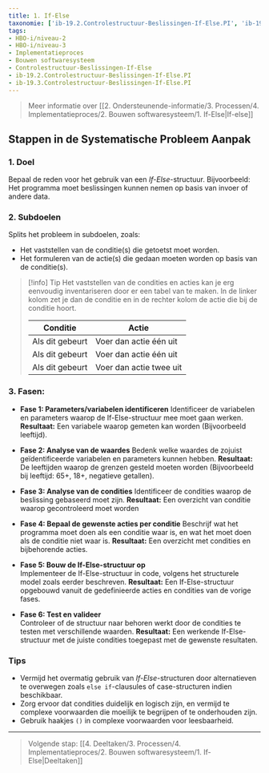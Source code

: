 ```yaml
---
title: 1. If-Else
taxonomie: ['ib-19.2.Controlestructuur-Beslissingen-If-Else.PI', 'ib-19.3.Controlestructuur-Beslissingen-If-Else.PI']
tags:
- HBO-i/niveau-2
- HBO-i/niveau-3
- Implementatieproces
- Bouwen softwaresysteem
- Controlestructuur-Beslissingen-If-Else
- ib-19.2.Controlestructuur-Beslissingen-If-Else.PI
- ib-19.3.Controlestructuur-Beslissingen-If-Else.PI
---
```


> Meer informatie over [[2. Ondersteunende-informatie/3. Processen/4. Implementatieproces/2. Bouwen softwaresysteem/1. If-Else|If-else]]

## Stappen in de Systematische Probleem Aanpak
### 1. Doel
Bepaal de reden voor het gebruik van een *If-Else*-structuur. Bijvoorbeeld: Het programma moet beslissingen kunnen nemen op basis van invoer of andere data.

### 2. Subdoelen
Splits het probleem in subdoelen, zoals:
  - Het vaststellen van de conditie(s) die getoetst moet worden.
  - Het formuleren van de actie(s) die gedaan moeten worden op basis van de conditie(s).

> [!info] Tip 
> Het vaststellen van de condities en acties kan je erg eenvoudig inventariseren door er een tabel van te maken. In de linker kolom zet je dan de conditie en in de rechter kolom de actie die bij de conditie hoort. 
> 
> | Conditie        | Actie                   |
> | --------------- | ----------------------- |
> | Als dit gebeurt | Voer dan actie één uit  |
> | Als dit gebeurt | Voer dan actie één uit  |
> | Als dit gebeurt | Voer dan actie twee uit |

### 3. Fasen:
- **Fase 1: Parameters/variabelen identificeren**
  Identificeer de variabelen en parameters waarop de If-Else-structuur mee moet gaan werken.
  **Resultaat:** Een variabele waarop gemeten kan worden (Bijvoorbeeld leeftijd).
  
- **Fase 2: Analyse van de waardes**
  Bedenk welke waardes de zojuist geïdentificeerde variabelen en parameters kunnen hebben. 
  **Resultaat:** De leeftijden waarop de grenzen gesteld moeten worden (Bijvoorbeeld bij leeftijd: 65+, 18+, negatieve getallen).

- **Fase 3: Analyse van de condities**
  Identificeer de condities waarop de beslissing gebaseerd moet zijn.
  **Resultaat:** Een overzicht van conditie waarop gecontroleerd moet worden

- **Fase 4: Bepaal de gewenste acties per conditie**
  Beschrijf wat het programma moet doen als een conditie waar is, en wat het moet doen als de conditie niet waar is.
  **Resultaat:** Een overzicht met condities en bijbehorende acties.

- **Fase 5: Bouw de If-Else-structuur op**  
  Implementeer de If-Else-structuur in code, volgens het structurele model zoals eerder beschreven.
  **Resultaat:** Een If-Else-structuur opgebouwd vanuit de gedefinieerde acties en condities van de vorige fases.

- **Fase 6: Test en valideer**  
  Controleer of de structuur naar behoren werkt door de condities te testen met verschillende waarden.
  **Resultaat:** Een werkende If-Else-structuur met de juiste condities toegepast met de gewenste resultaten.

### Tips
- Vermijd het overmatig gebruik van *If-Else*-structuren door alternatieven te overwegen zoals `else if`-clausules of case-structuren indien beschikbaar.
- Zorg ervoor dat condities duidelijk en logisch zijn, en vermijd te complexe voorwaarden die moeilijk te begrijpen of te onderhouden zijn.
- Gebruik haakjes `()` in complexe voorwaarden voor leesbaarheid.

---

> Volgende stap: [[4. Deeltaken/3. Processen/4. Implementatieproces/2. Bouwen softwaresysteem/1. If-Else|Deeltaken]]

